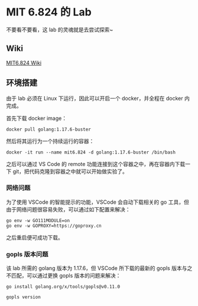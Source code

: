 # MIT 6.824 的 Lab

不要看不要看，这 lab 的灵魂就是去尝试探索~

## Wiki

[MIT6.824 Wiki](https://github.com/yubinCloud/mit6.824/wiki)

## 环境搭建

由于 lab 必须在 Linux 下运行，因此可以开启一个 docker，并全程在 docker 内完成。

首先下载 docker image：

```shell
docker pull golang:1.17.6-buster
```

然后将其运行为一个持续运行的容器：

```shell
docker -it run --name mit6.824 -d golang:1.17.6-buster /bin/bash
```

之后可以通过 VS Code 的 remote 功能连接到这个容器之中，再在容器内下载一下 git，把代码克隆到容器之中就可以开始做实验了。

### 网络问题

为了使用 VSCode 的智能提示的功能，VSCode 会自动下载相关的 go 工具，但由于网络问题很容易失败，可以通过如下配置来解决：

```shell
go env -w GO111MODULE=on
go env -w GOPROXY=https://goproxy.cn
```

之后重启便可成功下载。

### gopls 版本问题

该 lab 所需的 golang 版本为 1.17.6，但 VSCode 所下载的最新的 gopls 版本与之不匹配，可以通过更换 gopls 版本的问题来解决：

```shell
go install golang.org/x/tools/gopls@v0.11.0

gopls version
```
